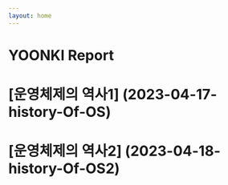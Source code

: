 ```yaml
---
layout: home
---
```


# YOONKI Report

# [운영체제의 역사1] (2023-04-17-history-Of-OS)

# [운영체제의 역사2] (2023-04-18-history-Of-OS2)
